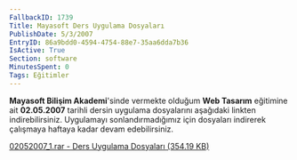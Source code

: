 ```yaml
---
FallbackID: 1739
Title: Mayasoft Ders Uygulama Dosyaları
PublishDate: 5/3/2007
EntryID: 86a9bdd0-4594-4754-88e7-35aa6dda7b36
IsActive: True
Section: software
MinutesSpent: 0
Tags: Eğitimler
---
```

**Mayasoft Bilişim Akademi**'sinde vermekte olduğum **Web Tasarım**
eğitimine ait **02.05.2007** tarihli dersin uygulama dosyalarını
aşağıdaki linkten indirebilirsiniz. Uygulamayı sonlandırmadığımız için
dosyaları indirerek çalışmaya haftaya kadar devam edebilirsiniz.

[02052007\_1.rar - Ders Uygulama Dosyaları (354.19
KB)](http://cdn.daron.yondem.com/assets/1739/02052007_1.rar)



